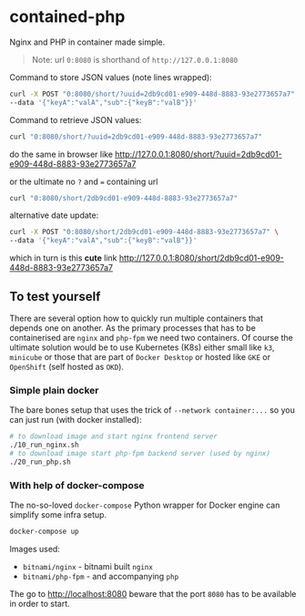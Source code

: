 # contained-php

Nginx and PHP in container made simple.

> Note: url `0:8080` is shorthand of `http://127.0.0.1:8080`

Command to store JSON values (note lines wrapped):

```bash
curl -X POST "0:8080/short/?uuid=2db9cd01-e909-448d-8883-93e2773657a7" \
--data '{"keyA":"valA","sub":{"keyB":"valB"}}'
```

Command to retrieve JSON values:

```bash
curl "0:8080/short/?uuid=2db9cd01-e909-448d-8883-93e2773657a7"
```

do the same in browser like <http://127.0.0.1:8080/short/?uuid=2db9cd01-e909-448d-8883-93e2773657a7>

or the ultimate no `?` and `=` containing url

```bash
curl "0:8080/short/2db9cd01-e909-448d-8883-93e2773657a7"
```

alternative date update:

```bash
curl -X POST "0:8080/short/2db9cd01-e909-448d-8883-93e2773657a7" \
--data '{"keyA":"valA","sub":{"keyB":"valB"}}'
```

which in turn is this **cute** link <http://127.0.0.1:8080/short/2db9cd01-e909-448d-8883-93e2773657a7>

## To test yourself

There are several option how to quickly run multiple containers that depends one on another.
As the primary processes that has to be containerised are `nginx` and `php-fpm` we need two containers.
Of course the ultimate solution would be to use Kubernetes (K8s) either small like `k3`, `minicube` or
those that are part of `Docker Desktop` or hosted like `GKE` or `OpenShift` (self hosted as `OKD`).

### Simple plain docker

The bare bones setup that uses the trick of `--network container:...` so you can just run (with docker installed):

```bash
# to download image and start nginx frontend server
./10_run_nginx.sh
# to download image start php-fpm backend server (used by nginx)
./20_run_php.sh
```

### With help of docker-compose

The no-so-loved `docker-compose` Python wrapper for Docker engine can simplify some infra setup.

```bash
docker-compose up
```

Images used:

- `bitnami/nginx` - bitnami built `nginx`
- `bitnami/php-fpm` - and accompanying `php`

The go to <http://localhost:8080> beware that the port `8080` has to be available in order to start.
